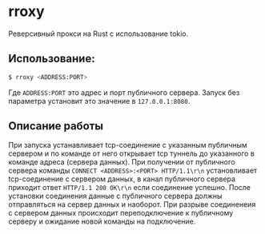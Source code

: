 # rroxy
Реверсивный прокси на Rust с использование tokio.

## Использование:

```sh
$ rroxy <ADDRESS:PORT>
```

Где `ADDRESS:PORT` это адрес и порт публичного сервера. Запуск без параметра установит это значение в `127.0.0.1:8080`.

## Описание работы

При запуска устанавливает tcp-соединение с указанным публичным сервером и по команде от него открывает tcp туннель до указанного в команде адреса (сервера данных). При получении от публичного сервера команды `CONNECT <ADDRESS>:<PORT> HTTP/1.1\r\n` установливает tcp-соединение с сервером данных, в канал публичного сервера приходит ответ `HTTP/1.1 200 OK\r\n` если соединение успешно. После установки соединения данные с публичного сервера должны отправляться на сервер данных и наоборот. При разрыве соединенеия с сервером данных происходит переподключение к публичному серверу и ожидание новой команды на подключение.

